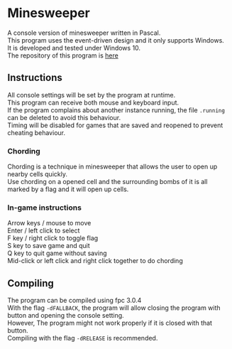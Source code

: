 # Minesweeper
A console version of minesweeper written in Pascal.  
This program uses the event-driven design and it only supports Windows.  
It is developed and tested under Windows 10.  
The repository of this program is [here](https://github.com/AnsonYeung/minesweeper)  

## Instructions
All console settings will be set by the program at runtime.  
This program can receive both mouse and keyboard input.  
If the program complains about another instance running, the file `.running` can be deleted to avoid this behaviour.  
Timing will be disabled for games that are saved and reopened to prevent cheating behaviour.  

### Chording
Chording is a technique in minesweeper that allows the user to open up nearby cells quickly.  
Use chording on a opened cell and the surrounding bombs of it is all marked by a flag and it will open up cells.

### In-game instructions
Arrow keys / mouse to move  
Enter / left click to select  
F key / right click to toggle flag  
S key to save game and quit  
Q key to quit game without saving  
Mid-click or left click and right click together to do chording  

## Compiling
The program can be compiled using fpc 3.0.4  
With the flag `-dFALLBACK`, the program will allow closing the program with button and opening the console setting.  
However, The program might not work properly if it is closed with that button.  
Compiling with the flag `-dRELEASE` is recommended.  